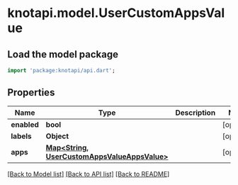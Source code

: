 # knotapi.model.UserCustomAppsValue

## Load the model package
```dart
import 'package:knotapi/api.dart';
```

## Properties
Name | Type | Description | Notes
------------ | ------------- | ------------- | -------------
**enabled** | **bool** |  | [optional] 
**labels** | **Object** |  | [optional] 
**apps** | [**Map&lt;String, UserCustomAppsValueAppsValue&gt;**](UserCustomAppsValueAppsValue.md) |  | [optional] 

[[Back to Model list]](../README.md#documentation-for-models) [[Back to API list]](../README.md#documentation-for-api-endpoints) [[Back to README]](../README.md)


